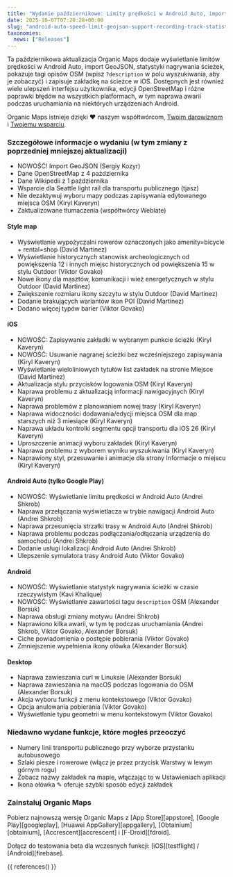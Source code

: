 ```yaml
---
title: "Wydanie październikowe: Limity prędkości w Android Auto, import GeoJSON, statystyki nagrywania ścieżek, wyświetlanie tagów opisów OSM, zapisywanie zakładek na wybranej ścieżce w iOS i więcej"
date: 2025-10-07T07:20:28+00:00
slug: "android-auto-speed-limit-geojson-support-recording-track-statistics-osm-description-display"
taxonomies:
  news: ["Releases"]
---
```


Ta październikowa aktualizacja Organic Maps dodaje wyświetlanie limitów prędkości w Android Auto, import GeoJSON, statystyki nagrywania ścieżek, pokazuje tagi opisów OSM (wpisz `?description` w polu wyszukiwania, aby je zobaczyć) i zapisuje zakładkę na ścieżce w iOS. Dostępnych jest również wiele ulepszeń interfejsu użytkownika, edycji OpenStreetMap i różne poprawki błędów na wszystkich platformach, w tym naprawa awarii podczas uruchamiania na niektórych urządzeniach Android.

Organic Maps istnieje dzięki ❤️ naszym współtwórcom, [Twoim darowiznom](@/donate/index.pl.md) i [Twojemu wsparciu](@/contribute/index.pl.md).

### Szczegółowe informacje o wydaniu (w tym zmiany z poprzedniej mniejszej aktualizacji)

- NOWOŚĆ! Import GeoJSON (Sergiy Kozyr)
- Dane OpenStreetMap z 4 października
- Dane Wikipedii z 1 października
- Wsparcie dla Seattle light rail dla transportu publicznego (tjasz)
- Nie dezaktywuj wyboru mapy podczas zapisywania edytowanego miejsca OSM (Kiryl Kaveryn)
- Zaktualizowane tłumaczenia (współtwórcy Weblate)

#### Style map

- Wyświetlanie wypożyczalni rowerów oznaczonych jako amenity=bicycle + rental=shop (David Martinez)
- Wyświetlanie historycznych stanowisk archeologicznych od powiększenia 12 i innych miejsc historycznych od powiększenia 15 w stylu Outdoor (Viktor Govako)
- Nowe ikony dla masztów, komunikacji i wież energetycznych w stylu Outdoor (David Martinez)
- Zwiększenie rozmiaru ikony szczytu w stylu Outdoor (David Martinez)
- Dodanie brakujących wariantów ikon POI (David Martinez)
- Dodano więcej typów barier (Viktor Govako)

#### iOS

- NOWOŚĆ: Zapisywanie zakładki w wybranym punkcie ścieżki (Kiryl Kaveryn)
- NOWOŚĆ: Usuwanie nagranej ścieżki bez wcześniejszego zapisywania (Kiryl Kaveryn)
- Wyświetlanie wieloliniowych tytułów list zakładek na stronie Miejsce (David Martinez)
- Aktualizacja stylu przycisków logowania OSM (Kiryl Kaveryn)
- Naprawa problemu z aktualizacją informacji nawigacyjnych (Kiryl Kaveryn)
- Naprawa problemów z planowaniem nowej trasy (Kiryl Kaveryn)
- Naprawa widoczności dodawania/edycji miejsca OSM dla map starszych niż 3 miesiące (Kiryl Kaveryn)
- Naprawa układu kontrolki segmentu opcji transportu dla iOS 26 (Kiryl Kaveryn)
- Uproszczenie animacji wyboru zakładek (Kiryl Kaveryn)
- Naprawa problemu z wyborem wyniku wyszukiwania (Kiryl Kaveryn)
- Naprawiony styl, przesuwanie i animacje dla strony Informacje o miejscu (Kiryl Kaveryn)

#### Android Auto (tylko Google Play)

- NOWOŚĆ: Wyświetlanie limitu prędkości w Android Auto (Andrei Shkrob)
- Naprawa przełączania wyświetlacza w trybie nawigacji Android Auto (Andrei Shkrob)
- Naprawa przesunięcia strzałki trasy w Android Auto (Andrei Shkrob)
- Naprawa problemu podczas podłączania/odłączania urządzenia do samochodu (Andrei Shkrob)
- Dodanie usługi lokalizacji Android Auto (Andrei Shkrob)
- Ulepszenie symulatora trasy Android Auto (Viktor Govako)

#### Android

- NOWOŚĆ: Wyświetlanie statystyk nagrywania ścieżki w czasie rzeczywistym (Kavi Khalique)
- NOWOŚĆ: Wyświetlanie zawartości tagu `description` OSM (Alexander Borsuk)
- Naprawa obsługi zmiany motywu (Andrei Shkrob)
- Naprawiono kilka awarii, w tym tę podczas uruchamiania (Andrei Shkrob, Viktor Govako, Alexander Borsuk)
- Ciche powiadomienia o postępie pobierania (Viktor Govako)
- Zmniejszenie wypełnienia ikony ołówka (Alexander Borsuk)

#### Desktop

- Naprawa zawieszania curl w Linuksie (Alexander Borsuk)
- Naprawa zawieszania na macOS podczas logowania do OSM (Alexander Borsuk)
- Akcja wyboru funkcji z menu kontekstowego (Viktor Govako)
- Opcja anulowania pobierania (Viktor Govako)
- Wyświetlanie typu geometrii w menu kontekstowym (Viktor Govako)

### Niedawno wydane funkcje, które mogłeś przeoczyć

- Numery linii transportu publicznego przy wyborze przystanku autobusowego
- Szlaki piesze i rowerowe (włącz je przez przycisk Warstwy w lewym górnym rogu)
- Zobacz nazwy zakładek na mapie, włączając to w Ustawieniach aplikacji
- Ikona ołówka ✎ oferuje szybki sposób edycji zakładek

### Zainstaluj Organic Maps

Pobierz najnowszą wersję Organic Maps z [App Store][appstore], [Google Play][googleplay], [Huawei AppGallery][appgallery], [Obtainium][obtainium], [Accrescent][accrescent] i [F-Droid][fdroid].

Dołącz do testowania beta dla wczesnych funkcji: [iOS][testflight] / [Android][firebase].

{{ references() }}
